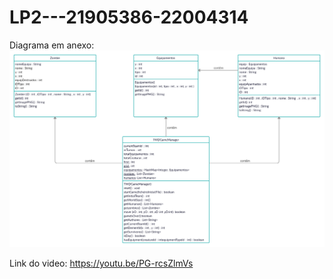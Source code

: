 # LP2---21905386-22004314
Diagrama em anexo:
![](diagrama.png?raw=true "Diagrama UML")

Link do video: https://youtu.be/PG-rcsZlmVs
